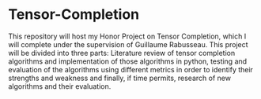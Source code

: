 # Tensor-Completion
This repository will host my Honor Project on Tensor Completion, which I will complete under the supervision of Guillaume Rabusseau. This project will be divided into three parts: Literature review of tensor completion algorithms and implementation of those algorithms in python, testing and evaluation of the algorithms using different metrics in order to identify their strengths and weakness and finally, if time permits, research of new algorithms and their evaluation.
